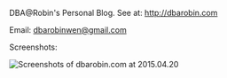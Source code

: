 DBA@Robin's Personal Blog. See at: http://dbarobin.com

Email: dbarobinwen@gmail.com

Screenshots:

![Screenshots of dbarobin.com at 2015.04.20](http://dbarobin.com/images/dbarobin.com.screenshots.150420.png)
